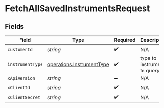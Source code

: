 # FetchAllSavedInstrumentsRequest


## Fields

| Field                                                                  | Type                                                                   | Required                                                               | Description                                                            |
| ---------------------------------------------------------------------- | ---------------------------------------------------------------------- | ---------------------------------------------------------------------- | ---------------------------------------------------------------------- |
| `customerId`                                                           | *string*                                                               | :heavy_check_mark:                                                     | N/A                                                                    |
| `instrumentType`                                                       | [operations.InstrumentType](../../models/operations/instrumenttype.md) | :heavy_check_mark:                                                     | type to instrument to query                                            |
| `xApiVersion`                                                          | *string*                                                               | :heavy_minus_sign:                                                     | N/A                                                                    |
| `xClientId`                                                            | *string*                                                               | :heavy_check_mark:                                                     | N/A                                                                    |
| `xClientSecret`                                                        | *string*                                                               | :heavy_check_mark:                                                     | N/A                                                                    |